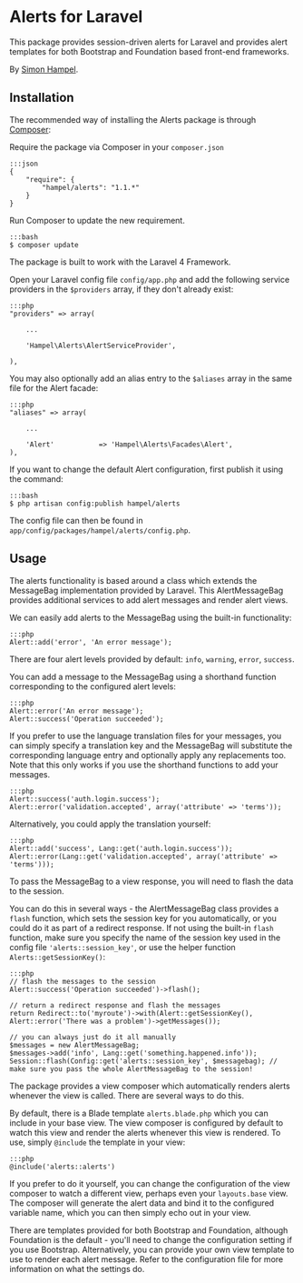 Alerts for Laravel
==================

This package provides session-driven alerts for Laravel and provides alert templates for both Bootstrap and Foundation based front-end frameworks.

By [Simon Hampel](http://hampelgroup.com/).

Installation
------------

The recommended way of installing the Alerts package is through [Composer](http://getcomposer.org):

Require the package via Composer in your `composer.json`

	:::json
    {
        "require": {
            "hampel/alerts": "1.1.*"
        }
    }

Run Composer to update the new requirement.

	:::bash
    $ composer update

The package is built to work with the Laravel 4 Framework.

Open your Laravel config file `config/app.php` and add the following service providers in the `$providers` array, if they don't already exist:

	:::php
    "providers" => array(

        ...

		'Hampel\Alerts\AlertServiceProvider',

    ),

You may also optionally add an alias entry to the `$aliases` array in the same file for the Alert facade:

	:::php
	"aliases" => array(

		...

		'Alert'			  => 'Hampel\Alerts\Facades\Alert',
	),

If you want to change the default Alert configuration, first publish it using the command:

	:::bash
	$ php artisan config:publish hampel/alerts

The config file can then be found in `app/config/packages/hampel/alerts/config.php`.

Usage
-----

The alerts functionality is based around a class which extends the MessageBag implementation provided by Laravel. This AlertMessageBag provides
additional services to add alert messages and render alert views.

We can easily add alerts to the MessageBag using the built-in functionality:

	:::php
	Alert::add('error', 'An error message');

There are four alert levels provided by default: `info`, `warning`, `error`, `success`.

You can add a message to the MessageBag using a shorthand function corresponding to the configured alert levels:

 	:::php
 	Alert::error('An error message');
 	Alert::success('Operation succeeded');

If you prefer to use the language translation files for your messages, you can simply specify a translation key and the MessageBag will
substitute the corresponding language entry and optionally apply any replacements too. Note that this only works if you use the shorthand
functions to add your messages.

 	:::php
 	Alert::success('auth.login.success');
 	Alert::error('validation.accepted', array('attribute' => 'terms'));

Alternatively, you could apply the translation yourself:

	:::php
	Alert::add('success', Lang::get('auth.login.success'));
 	Alert::error(Lang::get('validation.accepted', array('attribute' => 'terms')));

To pass the MessageBag to a view response, you will need to flash the data to the session.

You can do this in several ways - the AlertMessageBag class provides a `flash` function, which sets the session key for you automatically, or
you could do it as part of a redirect response. If not using the built-in `flash` function, make sure you specify the name of the session
key used in the config file `'alerts::session_key'`, or use the helper function `Alerts::getSessionKey()`:

	:::php
	// flash the messages to the session
	Alert::success('Operation succeeded')->flash();

	// return a redirect response and flash the messages
	return Redirect::to('myroute')->with(Alert::getSessionKey(), Alert::error('There was a problem')->getMessages());

	// you can always just do it all manually
	$messages = new AlertMessageBag;
	$messages->add('info', Lang::get('something.happened.info'));
	Session::flash(Config::get('alerts::session_key', $messagebag); // make sure you pass the whole AlertMessageBag to the session!

The package provides a view composer which automatically renders alerts whenever the view is called. There are several ways to do this.

By default, there is a Blade template `alerts.blade.php` which you can include in your base view. The view composer is configured by default
to watch this view and render the alerts whenever this view is rendered. To use, simply `@include` the template in your view:

	:::php
	@include('alerts::alerts')

If you prefer to do it yourself, you can change the configuration of the view composer to watch a different view, perhaps even your `layouts.base`
view. The composer will generate the alert data and bind it to the configured variable name, which you can then simply echo out in your view.

There are templates provided for both Bootstrap and Foundation, although Foundation is the default - you'll need to change the configuration
setting if you use Bootstrap. Alternatively, you can provide your own view template to use to render each alert message.  Refer to the
configuration file for more information on what the settings do.
